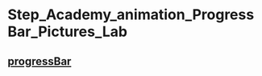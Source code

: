 # Step_Academy_animation_ProgressBar_Pictures_Lab
## [progressBar](https://svitlanasvit.github.io/Step_Academy_animation_ProgressBar_Pictures_Lab/progressBar.html)
